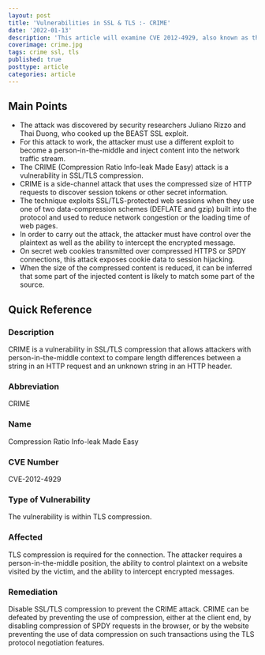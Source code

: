 ```yaml
---
layout: post
title: 'Vulnerabilities in SSL & TLS :- CRIME'
date: '2022-01-13'
description: 'This article will examine CVE 2012-4929, also known as the CRIME vulnerability. To obtain plaintext HTTP headers, attackers with person-in-the-middle context can compare length differences between a string in an HTTP request and an unknown string in an HTTP header.'
coverimage: crime.jpg
tags: crime ssl, tls
published: true
posttype: article
categories: article
---
```

## Main Points 

- The attack was discovered by security researchers Juliano Rizzo and Thai Duong, who cooked up the BEAST SSL exploit.
- For this attack to work, the attacker must use a different exploit to become a person-in-the-middle and inject content into the network traffic stream.
- The CRIME (Compression Ratio Info-leak Made Easy) attack is a vulnerability in SSL/TLS compression.
- CRIME is a side-channel attack that uses the compressed size of HTTP requests to discover session tokens or other secret information.
- The technique exploits SSL/TLS-protected web sessions when they use one of two data-compression schemes (DEFLATE and gzip) built into the protocol and used to reduce network congestion or the loading time of web pages.
- In order to carry out the attack, the attacker must have control over the plaintext as well as the ability to intercept the encrypted message.
- On secret web cookies transmitted over compressed HTTPS or SPDY connections, this attack exposes cookie data to session hijacking.
- When the size of the compressed content is reduced, it can be inferred that some part of the injected content is likely to match some part of the source.

## Quick Reference

### Description

CRIME is a vulnerability in SSL/TLS compression that allows attackers with person-in-the-middle context to compare length differences between a string in an HTTP request and an unknown string in an HTTP header.

### Abbreviation

CRIME 

### Name

Compression Ratio Info-leak Made Easy

### CVE Number

CVE-2012-4929

### Type of Vulnerability

The vulnerability is within TLS compression. 

### Affected

TLS compression is required for the connection. The attacker requires a person-in-the-middle position, the ability to control plaintext on a website visited by the victim, and the ability to intercept encrypted messages.

### Remediation

Disable SSL/TLS compression to prevent the CRIME attack. CRIME can be defeated by preventing the use of compression, either at the client end, by disabling compression of SPDY requests in the browser, or by the website preventing the use of data compression on such transactions using the TLS protocol negotiation features.